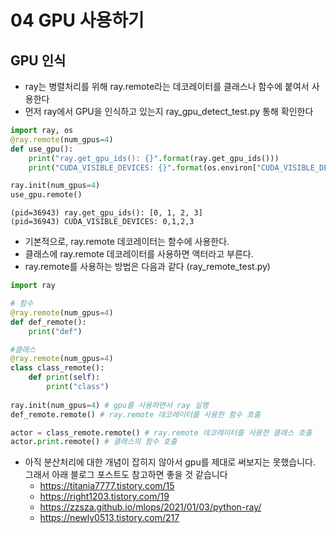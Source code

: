 # 04 GPU 사용하기
## GPU 인식
- ray는 병렬처리를 위해 ray.remote라는 데코레이터를 클래스나 함수에 붙여서 사용한다
- 먼저 ray에서 GPU을 인식하고 있는지 ray_gpu_detect_test.py 통해 확인한다
```python
import ray, os
@ray.remote(num_gpus=4)
def use_gpu():
    print("ray.get_gpu_ids(): {}".format(ray.get_gpu_ids()))
    print("CUDA_VISIBLE_DEVICES: {}".format(os.environ["CUDA_VISIBLE_DEVICES"]))

ray.init(num_gpus=4)
use_gpu.remote()
```
```
(pid=36943) ray.get_gpu_ids(): [0, 1, 2, 3]
(pid=36943) CUDA_VISIBLE_DEVICES: 0,1,2,3
```

- 기본적으로, ray.remote 데코레이터는 함수에 사용한다.
- 클래스에 ray.remote 데코레이터를 사용하면 액터라고 부른다.
- ray.remote를 사용하는 방법은 다음과 같다 (ray_remote_test.py)
```python
import ray

# 함수
@ray.remote(num_gpus=4)
def def_remote():
    print("def")

#클래스
@ray.remote(num_gpus=4)
class class_remote():
    def print(self):
        print("class")
        
ray.init(num_gpus=4) # gpu를 사용하면서 ray 실행
def_remote.remote() # ray.remote 데코레이터를 사용한 함수 호출

actor = class_remote.remote() # ray.remote 데코레이터를 사용한 클래스 호출
actor.print.remote() # 클래스의 함수 호출
```
- 아직 분산처리에 대한 개념이 잡히지 않아서 gpu를  제대로 써보지는 못했습니다. 그래서 아래 블로그 포스트도 참고하면 좋을 것 같습니다
    - https://titania7777.tistory.com/15
    - https://right1203.tistory.com/19
    - https://zzsza.github.io/mlops/2021/01/03/python-ray/
    - https://newly0513.tistory.com/217
